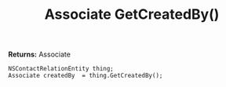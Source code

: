 ﻿---
uid: crmscript_ref_NSContactRelationEntity_GetCreatedBy
title: Associate GetCreatedBy()
intellisense: NSContactRelationEntity.GetCreatedBy
keywords: NSContactRelationEntity, GetCreatedBy
so.topic: reference
---



**Returns:** Associate


```crmscript
NSContactRelationEntity thing;
Associate createdBy  = thing.GetCreatedBy();
```


